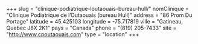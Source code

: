 +++
slug = "clinique-podiatrique-loutaouais-bureau-hull/"
nomClinique = "Clinique Podiatrique de l’Outaouais (bureau Hull)"
address = "86 Prom Du Portage"
latitude = 45.425103
longitude = -75.717819
ville = "Gatineau, Quebec J8X 2K1"
pays = "Canada"
phone = "(819) 205-7433"
site = "http://www.cpoutaouais.com"
type = "location"
+++